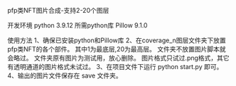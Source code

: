 pfp类NFT图片合成-支持2-20个图层

开发环境
    python 3.9.12
    所需python库
        Pillow  9.1.0

使用方法
    1、确保已安装python和Pillow库
    2、在coverage_n图层文件夹下放置pfp类NFT的各个部件。
        其中1为最底层,20为最高层。
        文件夹不放置图片脚本就会略过。
        文件夹原有图片为测试用，放心删除。
        图片格式只试过.png格式，其它有透明通道的图片格式未试过。
    3、在项目文件下运行 python start.py 即可。
    4、输出的图片文件保存在 save 文件夹。
